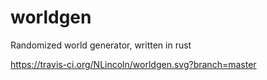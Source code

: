 # worldgen
Randomized world generator, written in rust

https://travis-ci.org/NLincoln/worldgen.svg?branch=master
